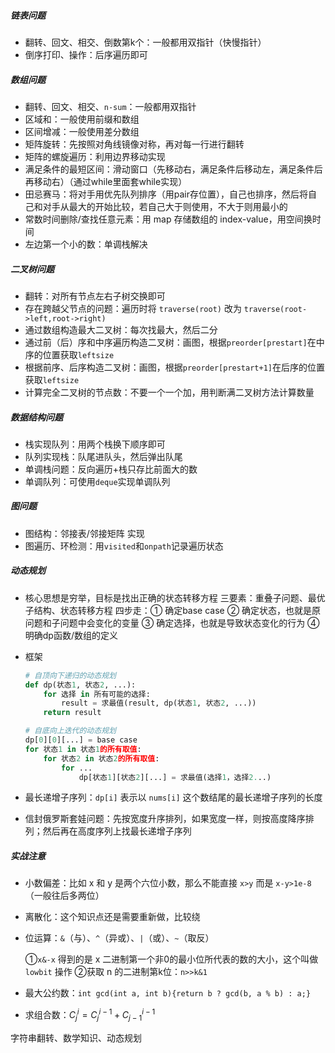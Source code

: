 ##### 链表问题

- 翻转、回文、相交、倒数第k个：一般都用双指针（快慢指针）
- 倒序打印、操作：后序遍历即可

##### 数组问题

- 翻转、回文、相交、`n-sum`：一般都用双指针
- 区域和：一般使用前缀和数组
- 区间增减：一般使用差分数组
- 矩阵旋转：先按照对角线镜像对称，再对每一行进行翻转
- 矩阵的螺旋遍历：利用边界移动实现
- 满足条件的最短区间：滑动窗口（先移动右，满足条件后移动左，满足条件后再移动右）（通过while里面套while实现）
- 田忌赛马：将对手用优先队列排序（用pair存位置），自己也排序，然后将自己和对手从最大的开始比较，若自己大于则使用，不大于则用最小的
- 常数时间删除/查找任意元素：用 map 存储数组的 index-value，用空间换时间
- 左边第一个小的数：单调栈解决

##### 二叉树问题

- 翻转：对所有节点左右子树交换即可
- 存在跨越父节点的问题：遍历时将 `traverse(root)` 改为 `traverse(root->left,root->right)`
- 通过数组构造最大二叉树：每次找最大，然后二分
- 通过前（后）序和中序遍历构造二叉树：画图，根据`preorder[prestart]`在中序的位置获取`leftsize`
- 根据前序、后序构造二叉树：画图，根据`preorder[prestart+1]`在后序的位置获取`leftsize`
- 计算完全二叉树的节点数：不要一个一个加，用判断满二叉树方法计算数量

##### 数据结构问题

- 栈实现队列：用两个栈换下顺序即可
- 队列实现栈：队尾进队头，然后弹出队尾
- 单调栈问题：反向遍历+栈只存比前面大的数
- 单调队列：可使用`deque`实现单调队列

##### 图问题

- 图结构：邻接表/邻接矩阵 实现
- 图遍历、环检测：用`visited`和`onpath`记录遍历状态

##### 动态规划

- 核心思想是穷举，目标是找出正确的状态转移方程
  三要素：重叠子问题、最优子结构、状态转移方程
  四步走：① 确定base case ② 确定状态，也就是原问题和子问题中会变化的变量 ③ 确定选择，也就是导致状态变化的行为 ④ 明确dp函数/数组的定义

- 框架

  ```python
  # 自顶向下递归的动态规划
  def dp(状态1, 状态2, ...):
      for 选择 in 所有可能的选择:
          result = 求最值(result, dp(状态1, 状态2, ...))
      return result
  
  # 自底向上迭代的动态规划
  dp[0][0][...] = base case
  for 状态1 in 状态1的所有取值:
      for 状态2 in 状态2的所有取值:
          for ...
              dp[状态1][状态2][...] = 求最值(选择1，选择2...)
  ```

- 最长递增子序列：`dp[i]` 表示以 `nums[i]` 这个数结尾的最长递增子序列的长度

- 信封俄罗斯套娃问题：先按宽度升序排列，如果宽度一样，则按高度降序排列；然后再在高度序列上找最长递增子序列

##### 实战注意

- 小数偏差：比如 x 和 y 是两个六位小数，那么不能直接 `x>y` 而是 `x-y>1e-8`（一般往后多两位）

- 离散化：这个知识点还是需要重新做，比较绕

- 位运算：`&`（与）、`^`（异或）、`|`（或）、`~`（取反）

  ①`x&-x` 得到的是 x 二进制第一个非0的最小位所代表的数的大小，这个叫做 `lowbit` 操作
  ②获取 n 的二进制第k位：`n>>k&1`

- 最大公约数：`int gcd(int a, int b){return b ? gcd(b, a % b) : a;}`

- 求组合数：$C^i_j=C^{i-1}_{j}+C^{i-1}_{j-1}$







字符串翻转、数学知识、动态规划

